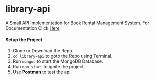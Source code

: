 # library-api

A Small API Implementation for Book Rental Management System. For Documentation Click [Here](https://documenter.getpostman.com/view/10809634/T1DtfbSa?version=latest)

#### Setup the Project

1. Clone or Download the Repo.
2. `cd library-api` to goto the Repo using Terminal.
3. Run `mongod` to start the MongoDB Database.
4. Run `npm start` to ignite the project.
5. Use **Postman** to test the api.
